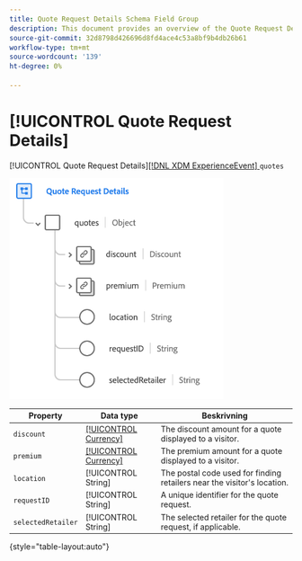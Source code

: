```yaml
---
title: Quote Request Details Schema Field Group
description: This document provides an overview of the Quote Request Details schema field group.
source-git-commit: 32d8798d426696d8fd4ace4c53a8bf9b4db26b61
workflow-type: tm+mt
source-wordcount: '139'
ht-degree: 0%

---
```


# [!UICONTROL Quote Request Details]

[!UICONTROL Quote Request Details][[!DNL XDM ExperienceEvent] ](../../classes/experienceevent.md) `quotes`

![](../../images/field-groups/quote-request-details.png)

| Property | Data type | Beskrivning |
| --- | --- | --- |
| `discount` | [[!UICONTROL Currency]](../../data-types/currency.md) | The discount amount for a quote displayed to a visitor. |
| `premium` | [[!UICONTROL Currency]](../../data-types/currency.md) | The premium amount for a quote displayed to a visitor. |
| `location` | [!UICONTROL String] | The postal code used for finding retailers near the visitor&#39;s location. |
| `requestID` | [!UICONTROL String] | A unique identifier for the quote request. |
| `selectedRetailer` | [!UICONTROL String] | The selected retailer for the quote request, if applicable. |

{style=&quot;table-layout:auto&quot;}

[](https://github.com/adobe/xdm/blob/master/docs/reference/fieldgroups/experience-event/experienceevent-quote-request-details.schema.json)
